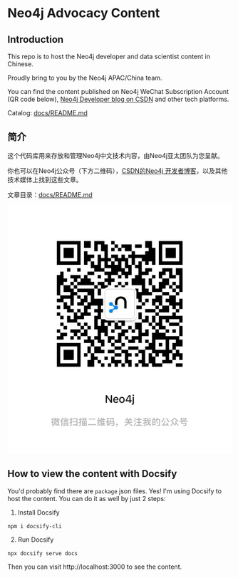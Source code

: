 # Neo4j Advocacy Content

## Introduction

This repo is to host the Neo4j developer and data scientist content in Chinese. 

Proudly bring to you by the Neo4j APAC/China team.

You can find the content published on Neo4j WeChat Subscription Account (QR code below), [Neo4j Developer blog on CSDN](https://blog.csdn.net/neo4jdev) and other tech platforms.

Catalog: [docs/README.md](docs/README.md)

## 简介

这个代码库用来存放和管理Neo4j中文技术内容，由Neo4j亚太团队为您呈献。

你也可以在Neo4j公众号（下方二维码），[CSDN的Neo4j 开发者博客](https://blog.csdn.net/neo4jdev)，以及其他技术媒体上找到这些文章。

文章目录：[docs/README.md](docs/README.md)

![neo4j-wechat-account](neo4j-wechat-account.jpg)

## How to view the content with Docsify

You'd probably find there are `package` json files. Yes! I'm using Docsify to host the content. You can do it as well by just 2 steps:

1. Install Docsify

```
npm i docsify-cli
```

2. Run Docsify

```
npx docsify serve docs
```

Then you can visit http://localhost:3000 to see the content.
